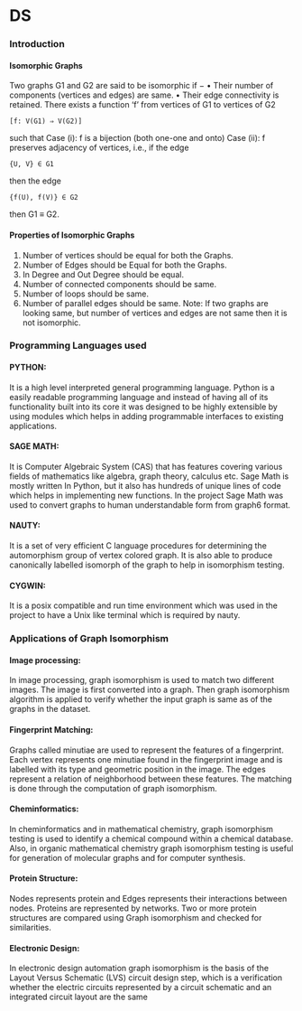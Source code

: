 # DS

### Introduction

#### Isomorphic Graphs

Two graphs G1 and G2 are said to be isomorphic if −
• Their number of components (vertices and edges) are same.
• Their edge connectivity is retained.
There exists a function ‘f’ from vertices of G1 to vertices of G2
 ```
 [f: V(G1) ⇒ V(G2)]
 ```
 such that
Case (i): f is a bijection (both one-one and onto)
Case (ii): f preserves adjacency of vertices, i.e., if the edge 
```
{U, V} ∈ G1
```
then the edge 
```
{f(U), f(V)} ∈ G2
```
then G1 ≡ G2.


#### Properties of Isomorphic Graphs

1. Number of vertices should be equal for both the Graphs.
2. Number of Edges should be Equal for both the Graphs. 
3. In Degree and Out Degree should be equal. 
4. Number of connected components should be same. 
5. Number of loops should be same. 
6. Number of parallel edges should be same.
Note:
If two graphs are looking same, but number of vertices and edges are not 
same then it is not isomorphic.



### Programming Languages used

#### PYTHON: 

It is a high level interpreted general programming language. 
Python is a easily readable programming language and instead of having all of its functionality built into its core it was designed to be highly extensible by using modules which helps in adding programmable interfaces to existing applications. 


#### SAGE MATH:

It is Computer Algebraic System (CAS) that has features covering various fields of mathematics like algebra, graph theory, calculus etc. 
Sage Math is mostly written In Python, but it also has hundreds of unique lines of code which helps in implementing new functions. In the project Sage Math was used to convert graphs to human understandable form from graph6 format.


#### NAUTY:

It is a set of very efficient C language procedures for determining the automorphism group of vertex colored graph. It is also able to produce canonically labelled isomorph of the graph to help in isomorphism testing.


#### CYGWIN: 

It is a posix compatible and run time environment which was used in the project to have a Unix like terminal which is required by nauty.



### Applications of Graph Isomorphism

#### Image processing:

In image processing, graph isomorphism is used to match two different images. 
The image is first converted into a graph. Then graph isomorphism algorithm is applied to verify whether the input graph is same as of the graphs in the dataset.


#### Fingerprint Matching:

Graphs called minutiae are used to represent the features of a fingerprint. 
Each vertex represents one minutiae found in the fingerprint image and is labelled with its type and geometric position in the image. The edges represent a relation of neighborhood between these features. 
The matching is done through the computation of graph isomorphism.


#### Cheminformatics:

In cheminformatics and in mathematical chemistry, graph isomorphism testing is used to identify a chemical compound within a chemical database. 
Also, in organic mathematical chemistry graph isomorphism testing is useful for generation of molecular graphs and for computer synthesis.


#### Protein Structure:

Nodes represents protein and Edges represents their interactions between nodes. 
Proteins are represented by networks. Two or more protein structures are compared using Graph isomorphism and checked for similarities.


#### Electronic Design:

In electronic design automation graph isomorphism is the basis of the Layout Versus Schematic (LVS) circuit design step, which is a verification whether the electric circuits represented by a circuit schematic and an integrated circuit layout are the same
